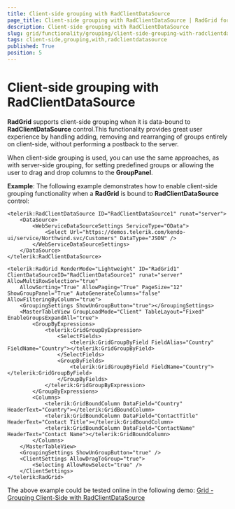 ```yaml
---
title: Client-side grouping with RadClientDataSource
page_title: Client-side grouping with RadClientDataSource | RadGrid for ASP.NET AJAX Documentation
description: Client-side grouping with RadClientDataSource
slug: grid/functionality/grouping/client-side-grouping-with-radclientdatasource
tags: client-side,grouping,with,radclientdatasource
published: True
position: 5
---
```


# Client-side grouping with RadClientDataSource



**RadGrid** supports client-side grouping when it is data-bound to **RadClientDataSource** control.This functionality provides great user experience by handling adding, removing and rearranging of groups entirely on client-side, without performing a postback to the server.

When client-side grouping is used, you can use the same approaches, as with server-side grouping, for setting predefined groups or	allowing the user to drag and drop columns to the **GroupPanel**.

**Example**: The following example demonstrates how to enable client-side grouping functionality when a **RadGrid** is bound to **RadClientDataSource** control:

````ASP.NET
<telerik:RadClientDataSource ID="RadClientDataSource1" runat="server">
	<DataSource>
		<WebServiceDataSourceSettings ServiceType="OData">
			<Select Url="https://demos.telerik.com/kendo-ui/service/Northwind.svc/Customers" DataType="JSON" />
		</WebServiceDataSourceSettings>
	</DataSource>
</telerik:RadClientDataSource>
        
<telerik:RadGrid RenderMode="Lightweight" ID="RadGrid1" ClientDataSourceID="RadClientDataSource1" runat="server" AllowMultiRowSelection="true"
	AllowSorting="True" AllowPaging="True" PageSize="12" ShowGroupPanel="True" AutoGenerateColumns="false" AllowFilteringByColumn="true">
	<GroupingSettings ShowUnGroupButton="true"></GroupingSettings>
	<MasterTableView GroupLoadMode="Client" TableLayout="Fixed" EnableGroupsExpandAll="true">
		<GroupByExpressions>
			<telerik:GridGroupByExpression>
				<SelectFields>
					<telerik:GridGroupByField FieldAlias="Country" FieldName="Country"></telerik:GridGroupByField>
				</SelectFields>
				<GroupByFields>
					<telerik:GridGroupByField FieldName="Country"></telerik:GridGroupByField>
				</GroupByFields>
			</telerik:GridGroupByExpression>
		</GroupByExpressions>
		<Columns>
			<telerik:GridBoundColumn DataField="Country" HeaderText="Country"></telerik:GridBoundColumn>
			<telerik:GridBoundColumn DataField="ContactTitle" HeaderText="Contact Title"></telerik:GridBoundColumn>
			<telerik:GridBoundColumn DataField="ContactName" HeaderText="Contact Name"></telerik:GridBoundColumn>
		</Columns>
	</MasterTableView>
	<GroupingSettings ShowUnGroupButton="true" />
	<ClientSettings AllowDragToGroup="true">
		<Selecting AllowRowSelect="true" />
	</ClientSettings>
</telerik:RadGrid>
````



The above example could be tested online in the following demo: [Grid - Grouping Client-Side with RadClientDataSource](https://demos.telerik.com/aspnet-ajax/Grid/Examples/functionality/grouping/clientdatasource-grouping/defaultcs.aspx)
